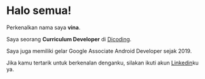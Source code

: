 # Halo semua! 

Perkenalkan nama saya **vina**.<br>

Saya seorang **Curriculum Developer** di [Dicoding](https://www.dicoding.com/).<br>

Saya juga memiliki gelar Google Associate Android Developer sejak 2019.<br>

Jika kamu tertarik untuk berkenalan denganku, silakan ikuti akun [Linkedin](https://www.linkedin.com/in/vina/)ku ya.
